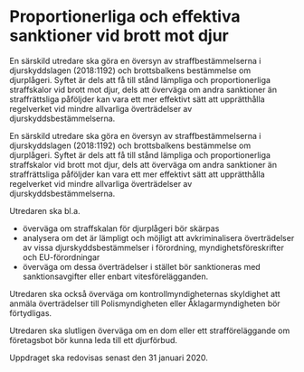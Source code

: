 # Proportionerliga och effektiva sanktioner vid brott mot djur

En särskild utredare ska göra en översyn av straffbestämmelserna
i djurskyddslagen (2018:1192) och brottsbalkens bestämmelse
om djurplågeri. Syftet är dels att få till stånd lämpliga
och proportionerliga straffskalor vid brott mot djur, dels att
överväga om andra sanktioner än straffrättsliga påföljder kan
vara ett mer effektivt sätt att upprätthålla regelverket vid mindre
allvarliga överträdelser av djurskyddsbestämmelserna.

En särskild utredare ska göra en översyn av straffbestämmelserna
i djurskyddslagen (2018:1192) och brottsbalkens bestämmelse
om djurplågeri. Syftet är dels att få till stånd lämpliga
och proportionerliga straffskalor vid brott mot djur, dels att
överväga om andra sanktioner än straffrättsliga påföljder kan
vara ett mer effektivt sätt att upprätthålla regelverket vid mindre
allvarliga överträdelser av djurskyddsbestämmelserna.

Utredaren ska bl.a.

* överväga om straffskalan för djurplågeri bör skärpas
* analysera om det är lämpligt och möjligt att avkriminalisera överträdelser av vissa djurskyddsbestämmelser i förordning, myndighetsföreskrifter och EU-förordningar
* överväga om dessa överträdelser i stället bör sanktioneras med sanktionsavgifter eller enbart vitesförelägganden.

Utredaren ska också överväga om kontrollmyndigheternas skyldighet att anmäla överträdelser till Polismyndigheten eller Åklagarmyndigheten bör förtydligas.

Utredaren ska slutligen överväga om en dom eller ett strafföreläggande om företagsbot bör kunna leda till ett djurförbud.

Uppdraget ska redovisas senast den 31 januari 2020.
